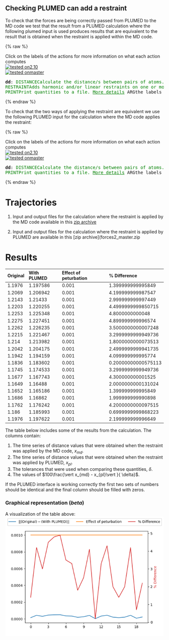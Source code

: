 Checking PLUMED can add a restraint
-----------------------------------

To check that the forces are being correctly passed from PLUMED to the MD code we test that the result from a PLUMED
calculation where the following plumed input is used produces results that are equivalent to the result that is obtained
when the restraint is applied within the MD code.

{% raw %}
<div class="plumedInputContainer">
<div class="plumedpreheader">
<div class="headerInfo" id="value_details_working1.dat"> Click on the labels of the actions for more information on what each action computes </div>
<div class="containerBadge">
<div class="headerBadge"><a href="working1.dat.plumed.stderr"><img src="https://img.shields.io/badge/2.10-passing-green.svg" alt="tested on2.10" /></a></div>
<div class="headerBadge"><a href="working1.dat.plumed_master.stderr"><img src="https://img.shields.io/badge/master-passing-green.svg" alt="tested onmaster" /></a></div>
</div>
</div>
<pre class="plumedlisting">
<b name="working1.datdd" onclick='showPath("working1.dat","working1.datdd","working1.datdd","black")'>dd</b><span style="display:none;" id="working1.datdd">The DISTANCE action with label <b>dd</b> calculates the following quantities:<table  align="center" frame="void" width="95%" cellpadding="5%"><tr><td width="5%"><b> Quantity </b>  </td><td width="5%"><b> Type </b>  </td><td><b> Description </b> </td></tr><tr><td width="5%">dd</td><td width="5%"><font color="black">scalar</font></td><td>the DISTANCE between this pair of atoms</td></tr></table></span>: <span class="plumedtooltip" style="color:green">DISTANCE<span class="right">Calculate the distance/s between pairs of atoms. <a href="https://www.plumed.org/doc-master/user-doc/html/DISTANCE" style="color:green">More details</a><i></i></span></span> <span class="plumedtooltip">ATOMS<span class="right">the pair of atom that we are calculating the distance between<i></i></span></span>=1,2 
<span class="plumedtooltip" style="color:green">RESTRAINT<span class="right">Adds harmonic and/or linear restraints on one or more variables. <a href="https://www.plumed.org/doc-master/user-doc/html/RESTRAINT" style="color:green">More details</a><i></i></span></span> <span class="plumedtooltip">ARG<span class="right">the values the harmonic restraint acts upon<i></i></span></span>=<b name="working1.datdd">dd</b> <span class="plumedtooltip">KAPPA<span class="right"> specifies that the restraint is harmonic and what the values of the force constants on each of the variables are<i></i></span></span>=2000 <span class="plumedtooltip">AT<span class="right">the position of the restraint<i></i></span></span>=0.6
<span style="display:none;" id="working1.dat">The RESTRAINT action with label <b></b> calculates the following quantities:<table  align="center" frame="void" width="95%" cellpadding="5%"><tr><td width="5%"><b> Quantity </b>  </td><td><b> Description </b> </td></tr><tr><td width="5%">.bias</td><td>the instantaneous value of the bias potential</td></tr><tr><td width="5%">.force2</td><td>the instantaneous value of the squared force due to this bias potential</td></tr></table></span><span class="plumedtooltip" style="color:green">PRINT<span class="right">Print quantities to a file. <a href="https://www.plumed.org/doc-master/user-doc/html/PRINT" style="color:green">More details</a><i></i></span></span> <span class="plumedtooltip">ARG<span class="right">the labels of the values that you would like to print to the file<i></i></span></span>=<b name="working1.datdd">dd</b> <span class="plumedtooltip">FILE<span class="right">the name of the file on which to output these quantities<i></i></span></span>=plumed_restraint
</pre></div>

 {% endraw %} 

To check that the two ways of applying the restraint are equivalent we use the following PLUMED input for the calculation
where the MD code applies the restraint:

{% raw %}
<div class="plumedInputContainer">
<div class="plumedpreheader">
<div class="headerInfo" id="value_details_working2.dat"> Click on the labels of the actions for more information on what each action computes </div>
<div class="containerBadge">
<div class="headerBadge"><a href="working2.dat.plumed.stderr"><img src="https://img.shields.io/badge/2.10-passing-green.svg" alt="tested on2.10" /></a></div>
<div class="headerBadge"><a href="working2.dat.plumed_master.stderr"><img src="https://img.shields.io/badge/master-passing-green.svg" alt="tested onmaster" /></a></div>
</div>
</div>
<pre class="plumedlisting">
<b name="working2.datdd" onclick='showPath("working2.dat","working2.datdd","working2.datdd","black")'>dd</b><span style="display:none;" id="working2.datdd">The DISTANCE action with label <b>dd</b> calculates the following quantities:<table  align="center" frame="void" width="95%" cellpadding="5%"><tr><td width="5%"><b> Quantity </b>  </td><td width="5%"><b> Type </b>  </td><td><b> Description </b> </td></tr><tr><td width="5%">dd</td><td width="5%"><font color="black">scalar</font></td><td>the DISTANCE between this pair of atoms</td></tr></table></span>: <span class="plumedtooltip" style="color:green">DISTANCE<span class="right">Calculate the distance/s between pairs of atoms. <a href="https://www.plumed.org/doc-master/user-doc/html/DISTANCE" style="color:green">More details</a><i></i></span></span> <span class="plumedtooltip">ATOMS<span class="right">the pair of atom that we are calculating the distance between<i></i></span></span>=1,2 
<span class="plumedtooltip" style="color:green">PRINT<span class="right">Print quantities to a file. <a href="https://www.plumed.org/doc-master/user-doc/html/PRINT" style="color:green">More details</a><i></i></span></span> <span class="plumedtooltip">ARG<span class="right">the labels of the values that you would like to print to the file<i></i></span></span>=<b name="working2.datdd">dd</b> <span class="plumedtooltip">FILE<span class="right">the name of the file on which to output these quantities<i></i></span></span>=mdcode_restraint
</pre></div>

 {% endraw %} 

# Trajectories

 1. Input and output files for the calculation where the restraint is applied by the MD code available in this [zip archive](forces1_master.zip)

 2. Input and output files for the calculation where the restraint is applied by PLUMED are available in this [zip archive](forces2_master.zip

# Results

| Original | With PLUMED | Effect of peturbation | % Difference | 
|:-------------|:--------------|:--------------|:--------------| 
| 1.1976 | 1.197586 | 0.001 | 1.399999999995849 |
| 1.2069 | 1.206942 | 0.001 | 4.199999999987547 |
| 1.2143 | 1.21433 | 0.001 | 2.999999999997449 |
| 1.2203 | 1.220255 | 0.001 | 4.4999999999850715 |
| 1.2253 | 1.225348 | 0.001 | 4.8000000000048 |
| 1.2275 | 1.227451 | 0.001 | 4.899999999996574 |
| 1.2262 | 1.226235 | 0.001 | 3.5000000000007248 |
| 1.2215 | 1.221467 | 0.001 | 3.2999999999949736 |
| 1.214 | 1.213982 | 0.001 | 1.8000000000073513 |
| 1.2042 | 1.204175 | 0.001 | 2.4999999999941735 |
| 1.1942 | 1.194159 | 0.001 | 4.099999999995774 |
| 1.1836 | 1.183602 | 0.001 | 0.20000000000575113 |
| 1.1745 | 1.174533 | 0.001 | 3.2999999999949736 |
| 1.1677 | 1.167743 | 0.001 | 4.300000000001525 |
| 1.1649 | 1.16488 | 0.001 | 2.0000000000131024 |
| 1.1652 | 1.165186 | 0.001 | 1.399999999995849 |
| 1.1686 | 1.16862 | 0.001 | 1.999999999990898 |
| 1.1762 | 1.176242 | 0.001 | 4.2000000000097515 |
| 1.186 | 1.185993 | 0.001 | 0.6999999999868223 |
| 1.1976 | 1.197622 | 0.001 | 2.199999999996649 |


The table below includes some of the results from the calculation.  The columns contain:

1. The time series of distance values that were obtained when the restraint was applied by the MD code, $x_{md}$.
2. The time series of distance values that were obtained when the restraint was applied by PLUMED, $x_{pl}$.
3. The tolerances that were used when comparing these quantities, $\delta$.
4. The values of $100\frac{\vert x_{md} - x_{pl}\vert }{ \delta}$.

If the PLUMED interface is working correctly the first two sets of numbers should be identical and the final column should be filled with zeros.

### Graphical representation (_beta_)
A visualization of the table above:  
![forces_master](./forces_master.png)
